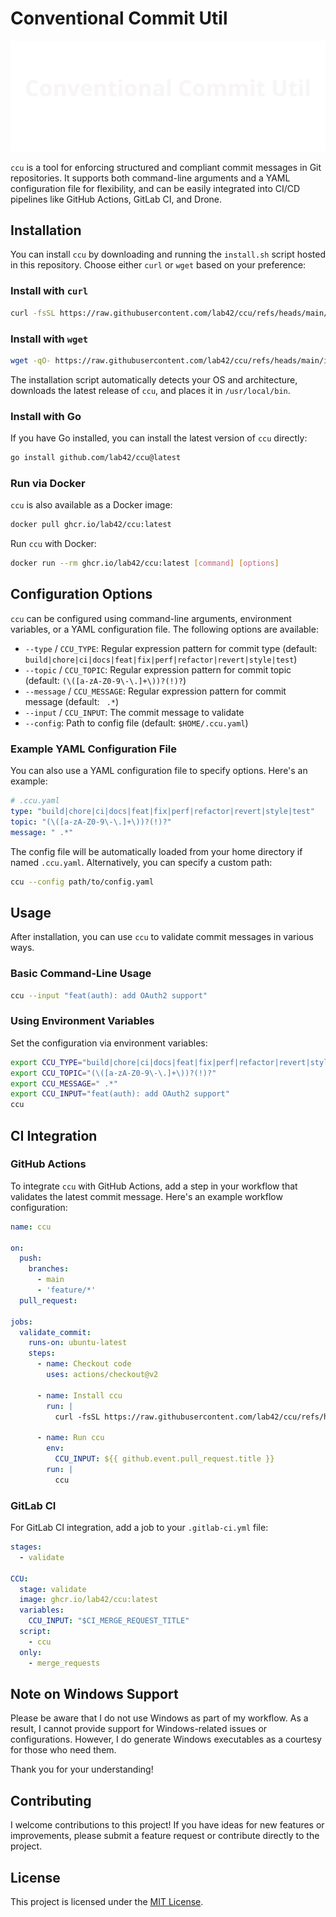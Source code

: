# Conventional Commit Util

![banner](img/banner.svg)


`ccu` is a tool for enforcing structured and compliant commit messages in Git repositories. It supports both command-line arguments and a YAML configuration file for flexibility, and can be easily integrated into CI/CD pipelines like GitHub Actions, GitLab CI, and Drone.

## Installation

You can install `ccu` by downloading and running the `install.sh` script hosted in this repository. Choose either `curl` or `wget` based on your preference:

### Install with `curl`

```sh
curl -fsSL https://raw.githubusercontent.com/lab42/ccu/refs/heads/main/install.sh | sh
```

### Install with `wget`

```sh
wget -qO- https://raw.githubusercontent.com/lab42/ccu/refs/heads/main/install.sh | sh
```

The installation script automatically detects your OS and architecture, downloads the latest release of `ccu`, and places it in `/usr/local/bin`.

### Install with Go

If you have Go installed, you can install the latest version of `ccu` directly:

```sh
go install github.com/lab42/ccu@latest
```

### Run via Docker

`ccu` is also available as a Docker image:

```sh
docker pull ghcr.io/lab42/ccu:latest
```

Run `ccu` with Docker:

```sh
docker run --rm ghcr.io/lab42/ccu:latest [command] [options]
```

## Configuration Options

`ccu` can be configured using command-line arguments, environment variables, or a YAML configuration file. The following options are available:

- `--type` / `CCU_TYPE`: Regular expression pattern for commit type (default: `build|chore|ci|docs|feat|fix|perf|refactor|revert|style|test`)
- `--topic` / `CCU_TOPIC`: Regular expression pattern for commit topic (default: `(\([a-zA-Z0-9\-\.]+\))?(!)?`)
- `--message` / `CCU_MESSAGE`: Regular expression pattern for commit message (default: ` .*`)
- `--input` / `CCU_INPUT`: The commit message to validate
- `--config`: Path to config file (default: `$HOME/.ccu.yaml`)

### Example YAML Configuration File

You can also use a YAML configuration file to specify options. Here's an example:

```yaml
# .ccu.yaml
type: "build|chore|ci|docs|feat|fix|perf|refactor|revert|style|test"
topic: "(\([a-zA-Z0-9\-\.]+\))?(!)?"
message: " .*"
```

The config file will be automatically loaded from your home directory if named `.ccu.yaml`. Alternatively, you can specify a custom path:

```sh
ccu --config path/to/config.yaml
```

## Usage

After installation, you can use `ccu` to validate commit messages in various ways.

### Basic Command-Line Usage

```sh
ccu --input "feat(auth): add OAuth2 support"
```

### Using Environment Variables

Set the configuration via environment variables:

```sh
export CCU_TYPE="build|chore|ci|docs|feat|fix|perf|refactor|revert|style|test"
export CCU_TOPIC="(\([a-zA-Z0-9\-\.]+\))?(!)?"
export CCU_MESSAGE=" .*"
export CCU_INPUT="feat(auth): add OAuth2 support"
ccu
```

## CI Integration

### GitHub Actions

To integrate `ccu` with GitHub Actions, add a step in your workflow that validates the latest commit message. Here's an example workflow configuration:

```yaml
name: ccu

on:
  push:
    branches:
      - main
      - 'feature/*'
  pull_request:

jobs:
  validate_commit:
    runs-on: ubuntu-latest
    steps:
      - name: Checkout code
        uses: actions/checkout@v2

      - name: Install ccu
        run: |
          curl -fsSL https://raw.githubusercontent.com/lab42/ccu/refs/heads/main/install.sh | sh

      - name: Run ccu
        env:
          CCU_INPUT: ${{ github.event.pull_request.title }}
        run: |
          ccu
```

### GitLab CI

For GitLab CI integration, add a job to your `.gitlab-ci.yml` file:

```yaml
stages:
  - validate

CCU:
  stage: validate
  image: ghcr.io/lab42/ccu:latest
  variables:
    CCU_INPUT: "$CI_MERGE_REQUEST_TITLE"
  script:
    - ccu
  only:
    - merge_requests
```

## Note on Windows Support

Please be aware that I do not use Windows as part of my workflow. As a result, I cannot provide support for Windows-related issues or configurations. However, I do generate Windows executables as a courtesy for those who need them.

Thank you for your understanding!

## Contributing

I welcome contributions to this project! If you have ideas for new features or improvements, please submit a feature request or contribute directly to the project.

## License

This project is licensed under the [MIT License](LICENSE).